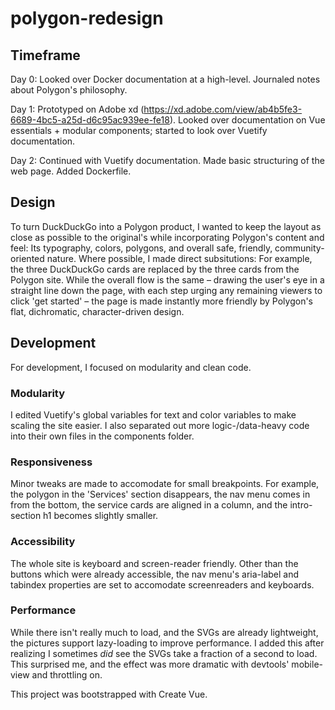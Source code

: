 # polygon-redesign

## Timeframe
Day 0: Looked over Docker documentation at a high-level. Journaled notes about Polygon's philosophy.  

Day 1: Prototyped on Adobe xd (https://xd.adobe.com/view/ab4b5fe3-6689-4bc5-a25d-d6c95ac939ee-fe18). Looked over documentation on Vue essentials + modular components; started to look over Vuetify documentation.

Day 2: Continued with Vuetify documentation. Made basic structuring of the web page. Added Dockerfile.

## Design
To turn DuckDuckGo into a Polygon product, I wanted to keep the layout as close as possible to the original's while incorporating Polygon's content and feel: Its typography, colors, polygons, and overall safe, friendly, community-oriented nature. Where possible, I made direct subsitutions: For example, the three DuckDuckGo cards are replaced by the three cards from the Polygon site. While the overall flow is the same – drawing the user's eye in a straight line down the page, with each step urging any remaining viewers to click 'get started' – the page is made instantly more friendly by Polygon's flat, dichromatic, character-driven design.

## Development
For development, I focused on modularity and clean code. 

### Modularity
I edited Vuetify's global variables for text and color variables to make scaling the site easier. I also separated out more logic-/data-heavy code into their own files in the components folder.

### Responsiveness
Minor tweaks are made to accomodate for small breakpoints. For example, the polygon in the 'Services' section disappears, the nav menu comes in from the bottom, the service cards are aligned in a column, and the intro-section h1 becomes slightly smaller.

### Accessibility
The whole site is keyboard and screen-reader friendly. Other than the buttons which were already accessible, the nav menu's aria-label and tabindex properties are set to accomodate screenreaders and keyboards.

### Performance
While there isn't really much to load, and the SVGs are already lightweight, the pictures support lazy-loading to improve performance. I added this after realizing I sometimes *did* see the SVGs take a fraction of a second to load. This surprised me, and the effect was more dramatic with devtools' mobile-view and throttling on.

This project was bootstrapped with Create Vue.